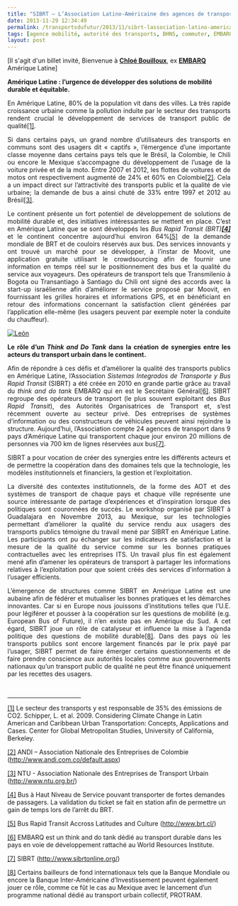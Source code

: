 ```yaml
---
title: "SIBRT – L’Association Latino-Américaine des agences de transport : vers le développement d’une mobilité durable à l’échelle du continent ?"
date: 2013-11-29 12:34:49
permalink: /transportsdufutur/2013/11/sibrt-lassociation-latino-americaine-des-agences-de-transport-vers-le-developpement-dune-mobilite-du.html
tags: [agence mobilité, autorité des transports, BHNS, commuter, EMBARQ, gouvernance, Infrastructure, innovation, management de la mobilité]
layout: post
---
```


<p>[Il s'agit d'un billet invité, Bienvenue à <a href="http://www.linkedin.com/pub/chloe-bouilloux/3a/990/840" target="_blank"><strong>Chloé Bouilloux</strong></a>, ex <a href="http://www.embarq.org/" target="_blank"><strong>EMBARQ</strong> </a>Amérique Latine]</p> <p><strong>Amérique Latine : l’urgence de développer des solutions de mobilité durable et équitable.</strong></p> <p style="text-align: justify">En Amérique Latine, 80% de la population vit dans des villes. La très rapide croissance urbaine comme la pollution induite par le secteur des transports rendent crucial le développement de services de transport public de qualité<a href="https://gabrielplassat.github.io/transportsdufutur/windows/temp/notes777821/Article%20Blog%20SIBRT%20Chloe%20B..docx#_ftn1" name="_ftnref1" title="">[1]</a>.</p> <p style="text-align: justify">Si dans certains pays, un grand nombre d’utilisateurs des transports en communs sont des usagers dit « captifs », l’émergence d’une importante classe moyenne dans certains pays tels que le Brésil, la Colombie, le Chili ou encore le Mexique s’accompagne du développement de l’usage de la voiture privée et de la moto. Entre 2007 et 2012, les flottes de voitures et de motos ont respectivement augmenté de 24% et 60% en Colombie<a href="https://gabrielplassat.github.io/transportsdufutur/windows/temp/notes777821/Article%20Blog%20SIBRT%20Chloe%20B..docx#_ftn2" name="_ftnref2" title="">[2]</a>. Cela a un impact direct sur l’attractivité des transports public et la qualité de vie urbaine; la demande de bus a ainsi chuté de 33% entre 1997 et 2012 au Brésil<a href="https://gabrielplassat.github.io/transportsdufutur/windows/temp/notes777821/Article%20Blog%20SIBRT%20Chloe%20B..docx#_ftn3" name="_ftnref3" title="">[3]</a>.</p> <p style="text-align: justify">Le continent présente un fort potentiel de développement de solutions de mobilité durable et, des initiatives intéressantes se mettent en place. C’est en Amérique Latine que se sont développés les <em>Bus Rapid Transit (BRT)<a href="https://gabrielplassat.github.io/transportsdufutur/windows/temp/notes777821/Article%20Blog%20SIBRT%20Chloe%20B..docx#_ftn4" name="_ftnref4" title=""><strong>[4]</strong></a> </em>et le continent concentre aujourd’hui environ 64%<a href="https://gabrielplassat.github.io/transportsdufutur/windows/temp/notes777821/Article%20Blog%20SIBRT%20Chloe%20B..docx#_ftn5" name="_ftnref5" title="">[5]</a> de la demande mondiale de BRT et de couloirs réservés aux bus. Des services innovants y ont trouvé un marché pour se développer, à l’instar de Moovit, une application gratuite utilisant le crowdsourcing afin de fournir une information en temps réel sur le positionnement des bus et la qualité du service aux voyageurs. Des opérateurs de transport tels que Transmilenio à Bogota ou Transantiago à Santiago du Chili ont signé des accords avec la start-up israélienne afin d’améliorer le service proposé par Moovit, en fournissant les grilles horaires et informations GPS, et en bénéficiant en retour des informations concernant la satisfaction client générées par l’application elle-même (les usagers peuvent par exemple noter la conduite du chauffeur).</p> <p style="text-align: justify"><a class="asset-img-link" href="https://gabrielplassat.github.io/transportsdufutur/wp-content/uploads/sites/6/old/6a0120a66d2ad4970b019b01d5d52d970d-pi.jpg"><img alt="León" border="0" class="asset  asset-image at-xid-6a0120a66d2ad4970b019b01d5d52d970d image-full img-responsive" src="/wp-content/uploads/sites/6/old/6a0120a66d2ad4970b019b01d5d52d970d-800wi.jpg" title="León" /></a></p> <p style="text-align: justify"><strong>Le rôle d’un <em>Think and Do Tank</em> dans la création de synergies entre les acteurs du transport urbain dans le continent.</strong></p> <p style="text-align: justify"><strong></strong></p>  <!--more-->  <p style="text-align: justify">Afin de répondre à ces défis et d’améliorer la qualité des transports publics en Amérique Latine, l’Association <em>Sistemas Integrados de Transporte y Bus Rapid Transit</em> (SIBRT) a été créée en 2010 en grande partie grâce au travail du <em>think and do tank</em> EMBARQ qui en est le Secrétaire Général<a href="https://gabrielplassat.github.io/transportsdufutur/windows/temp/notes777821/Article%20Blog%20SIBRT%20Chloe%20B..docx#_ftn6" name="_ftnref6" title="">[6]</a>. SIBRT regroupe des opérateurs de transport (le plus souvent exploitant des <em>Bus Rapid Transit</em>), des Autorités Organisatrices de Transport et, s’est récemment ouverte au secteur privé. Des entreprises de systèmes d’information ou des constructeurs de véhicules peuvent ainsi rejoindre la structure. Aujourd’hui, l’Association compte 24 agences de transport dans 9 pays d’Amérique Latine qui transportent chaque jour environ 20 millions de personnes via 700 km de lignes réservées aux bus<a href="https://gabrielplassat.github.io/transportsdufutur/windows/temp/notes777821/Article%20Blog%20SIBRT%20Chloe%20B..docx#_ftn7" name="_ftnref7" title="">[7]</a>.</p> <p style="text-align: justify">SIBRT a pour vocation de créer des synergies entre les différents acteurs et de permettre la coopération dans des domaines tels que la technologie, les modèles institutionnels et financiers, la gestion et l’exploitation.</p> <p style="text-align: justify">La diversité des contextes institutionnels, de la forme des AOT et des systèmes de transport de chaque pays et chaque ville représente une source intéressante de partage d’expériences et d’inspiration lorsque des politiques sont couronnées de succès. Le workshop organisé par SIBRT à Guadalajara en Novembre 2013, au Mexique, sur les technologies permettant d’améliorer la qualité du service rendu aux usagers des transports publics témoigne du travail mené par SIBRT en Amérique Latine. Les participants ont pu échanger sur les indicateurs de satisfaction et la mesure de la qualité du service comme sur les bonnes pratiques contractuelles avec les entreprises ITS. Un travail plus fin est également mené afin d’amener les opérateurs de transport à partager les informations relatives à l’exploitation pour que soient créés des services d’information à l’usager efficients.</p> <p style="text-align: justify">L’émergence de structures comme SIBRT en Amérique Latine est une aubaine afin de fédérer et mutualiser les bonnes pratiques et les démarches innovantes. Car si en Europe nous jouissons d’institutions telles que l’U.E. pour légiférer et pousser à la coopération sur les questions de mobilité (e.g. European Bus of Future), il n’en existe pas en Amérique du Sud. A cet égard, SIBRT joue un rôle de catalyseur et influence la mise à l’agenda politique des questions de mobilité durable<a href="https://gabrielplassat.github.io/transportsdufutur/windows/temp/notes777821/Article%20Blog%20SIBRT%20Chloe%20B..docx#_ftn8" name="_ftnref8" title="">[8]</a>. Dans des pays où les transports publics sont encore largement financés par le prix payé par l’usager, SIBRT permet de faire émerger certains questionnements et de faire prendre conscience aux autorités locales comme aux gouvernements nationaux qu’un transport public de qualité ne peut être financé uniquement par les recettes des usagers.</p> <div><br /><hr align="left" size="1" width="33%" /> <div id="ftn1"> <p><a href="https://gabrielplassat.github.io/transportsdufutur/windows/temp/notes777821/Article%20Blog%20SIBRT%20Chloe%20B..docx#_ftnref1" name="_ftn1" title="">[1]</a> Le secteur des transports y est responsable de 35% des émissions de CO2. Schipper, L. et al. 2009. Considering Climate Change in Latin American and Caribbean Urban Transportation: Concepts, Applications and Cases. Center for Global Metropolitan Studies, University of California, Berkeley.</p> </div> <div id="ftn2"> <p><a href="https://gabrielplassat.github.io/transportsdufutur/windows/temp/notes777821/Article%20Blog%20SIBRT%20Chloe%20B..docx#_ftnref2" name="_ftn2" title="">[2]</a> ANDI – Association Nationale des Entreprises de Colombie (<a href="http://www.andi.com.co/default.aspx">http://www.andi.com.co/default.aspx</a>)</p> </div> <div id="ftn3"> <p><a href="https://gabrielplassat.github.io/transportsdufutur/windows/temp/notes777821/Article%20Blog%20SIBRT%20Chloe%20B..docx#_ftnref3" name="_ftn3" title="">[3]</a> NTU - Association Nationale des Entreprises de Transport Urbain (<a href="http://ww

w.ntu.org.br/">http://www.ntu.org.br/</a>)</p> </div> <div id="ftn4"> <p><a href="https://gabrielplassat.github.io/transportsdufutur/windows/temp/notes777821/Article%20Blog%20SIBRT%20Chloe%20B..docx#_ftnref4" name="_ftn4" title="">[4]</a> Bus à Haut Niveau de Service pouvant transporter de fortes demandes de passagers. La validation du ticket se fait en station afin de permettre un gain de temps lors de l’arrêt du BRT.</p> </div> <div id="ftn5"> <p><a href="https://gabrielplassat.github.io/transportsdufutur/windows/temp/notes777821/Article%20Blog%20SIBRT%20Chloe%20B..docx#_ftnref5" name="_ftn5" title="">[5]</a> Bus Rapid Transit Accross Latitudes and Culture (<a href="http://www.brt.cl/">http://www.brt.cl/</a>)</p> </div> <div id="ftn6"> <p><a href="https://gabrielplassat.github.io/transportsdufutur/windows/temp/notes777821/Article%20Blog%20SIBRT%20Chloe%20B..docx#_ftnref6" name="_ftn6" title="">[6]</a> EMBARQ est un think and do tank dédié au transport durable dans les pays en voie de développement rattaché au World Resources Institute.</p> </div> <div id="ftn7"> <p><a href="https://gabrielplassat.github.io/transportsdufutur/windows/temp/notes777821/Article%20Blog%20SIBRT%20Chloe%20B..docx#_ftnref7" name="_ftn7" title="">[7]</a> SIBRT (<a href="http://www.sibrtonline.org/">http://www.sibrtonline.org/</a>)</p> </div> <div id="ftn8"> <p><a href="https://gabrielplassat.github.io/transportsdufutur/windows/temp/notes777821/Article%20Blog%20SIBRT%20Chloe%20B..docx#_ftnref8" name="_ftn8" title="">[8]</a> Certains bailleurs de fond internationaux tels que la Banque Mondiale ou encore la Banque Inter-Américaine d’Investissement peuvent également jouer ce rôle, comme ce fût le cas au Mexique avec le lancement d’un programme national dédié au transport urbain collectif, PROTRAM.</p> <p> </p> </div> </div>
